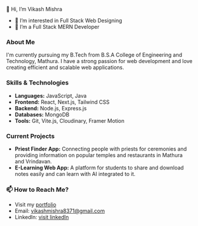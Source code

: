 👋 Hi, I’m Vikash Mishra
- 👀 I’m interested in Full Stack Web Designing
- 🌱 I’m a Full Stack MERN Developer

### About Me
I'm currently pursuing my B.Tech from B.S.A College of Engineering and Technology, Mathura. I have a strong passion for web development and love creating efficient and scalable web applications.

### Skills & Technologies
- **Languages:** JavaScript, Java
- **Frontend:** React, Next.js, Tailwind CSS
- **Backend:** Node.js, Express.js
- **Databases:** MongoDB
- **Tools:** Git, Vite.js, Cloudinary, Framer Motion

### Current Projects
- **Priest Finder App:** Connecting people with priests for ceremonies and providing information on popular temples and restaurants in Mathura and Vrindavan.
- **E-Learning Web App:** A platform for students to share and download notes easily and can learn with AI integrated to it.

### 📫 How to Reach Me?
- Visit my [portfolio](https://vikash-six.vercel.app/) 
- Email: vikashmishra8371@gmail.com
- LinkedIn: [visit linkedIn](https://www.linkedin.com/in/vikash-mishra-099478277?utm_source=share&utm_campaign=share_via&utm_content=profile&utm_medium=android_app)

<!---
vikashmishra1234/vikashmishra1234 is a ✨ special ✨ repository because its `README.md` (this file) appears on your GitHub profile.
You can click the Preview link to take a look at your changes.
--->
